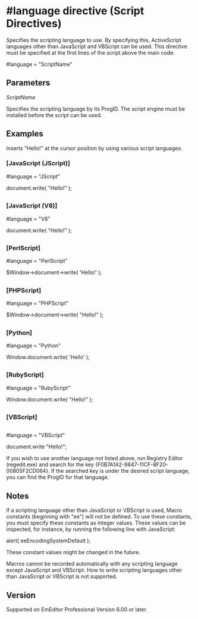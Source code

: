 # \#language directive (Script Directives)

Specifies the scripting language to use. By specifying this, ActiveScript languages other than JavaScript and VBScript can be used. This directive must be specified at the first lines of the script above the main code.

#language = "ScriptName"

## Parameters

_ScriptName_

Specifies the scripting language by its ProgID. The script engine must be installed before the script can be used.

## Examples

Inserts "Hello!" at the cursor position by using various script languages.

### \[JavaScript (JScript)\]

#language = "JScript"

document.write( "Hello!" );

## 

### \[JavaScript (V8)\]

#language = "V8"

document.write( "Hello!" );

## 

### \[PerlScript\]

#language = "PerlScript"

$Window->document->write( 'Hello!' );

## 

### \[PHPScript\]

#language = "PHPScript"

$Window->document->write( "Hello!" );

## 

### \[Python\]

#language = "Python"

Window.document.write( 'Hello' );

## 

### \[RubyScript\]

#language = "RubyScript"

Window.document.write( "Hello!" );

## 

### \[VBScript\]

```
```

#language = "VBScript"

document.write "Hello!";

If you wish to use another language not listed above, run Registry Editor (regedit.exe) and search for the key {F0B7A1A2-9847-11CF-8F20-00805F2CD064}. If the searched key is under the desired script language, you can find the
ProgID for that language.

## Notes

If a scripting language other than JavaScript or VBScript is used, Macro constants (beginning with "ee") will not be defined. To use these constants, you must specify these constants as integer values. These values can be inspected, for instance,
by running the following line with JavaScript:

alert( eeEncodingSystemDefault );

These constant values might be changed in the future.

Macros cannot be recorded automatically with any scripting language except JavaScript and VBScript. How to write scripting languages other than JavaScript or VBScript is not supported.

## Version

Supported on EmEditor Professional Version 6.00 or later.
